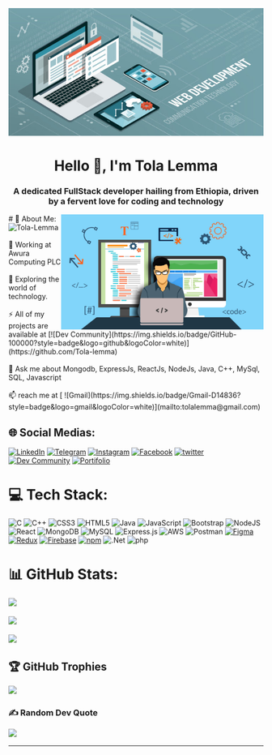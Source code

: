 <!-- [![logo](https://camo.githubusercontent.com/48ec00ed4c84e771db4a1db90b56352923a8d644452a32b434d68e97006c9337/68747470733a2f2f63686b736b696c6c732e636f6d2f77702d636f6e74656e742f75706c6f6164732f323032302f30342f504e432d416e696d617465642d42616e6e6572732e676966)
](https://portfolio-tolalemma.onrender.com/) -->
![logo](web_developer.jpeg)
<h1 align="center">Hello 👋, I'm Tola Lemma</h1><h3 align="center">A dedicated FullStack developer hailing from Ethiopia, driven by a fervent love for coding and technology</h3><img align="right" alt="Coding" width="400" src="devtwo.jpg"
/>
<!-- https://camo.githubusercontent.com/cae12fddd9d6982901d82580bdf321d81fb299141098ca1c2d4891870827bf17/68747470733a2f2f6d69726f2e6d656469756d2e636f6d2f6d61782f313336302f302a37513379765349765f7430696f4a2d5a2e676966 -->
# 💫 About Me: 
<span> <img src="https://komarev.com/ghpvc/?username=Tola-lemma&label=Profile%20views&color=brightgreen&style=flat" alt="Tola-Lemma" /> </span><br/><br/>🔭 Working at Awura Computing PLC <br><br>🌱 Exploring the world of technology.  <br><br>⚡ All of my projects are available at  [![Dev Community](https://img.shields.io/badge/GitHub-100000?style=badge&logo=github&logoColor=white)](https://github.com/Tola-lemma) <br><br>💬 Ask me about Mongodb, ExpressJs, ReactJs, NodeJs, Java, C++, MySql, SQL, Javascript <br><br>📫 reach me at  [ ![Gmail](https://img.shields.io/badge/Gmail-D14836?style=badge&logo=gmail&logoColor=white)](mailto:tolalemma@gmail.com)  



## 🌐 Social Medias: 
[![LinkedIn](https://img.shields.io/badge/LinkedIn-%230077B5.svg?logo=linkedin&logoColor=white)](https://www.linkedin.com/in/tolalemma/)  [![Telegram](https://img.shields.io/badge/Telegram-2CA5E0?style=badge&logo=telegram&logoColor=white)](https://t.me/tolalemma) [![Instagram](https://img.shields.io/badge/Instagram-%23E4405F.svg?logo=Instagram&logoColor=white)](https://www.instagram.com/tolalemma/) [![Facebook](https://img.shields.io/badge/Facebook-1877F2?style=badge&logo=facebook&logoColor=white)](https://m.facebook.com/m.tolalemma)  [![twitter](https://img.shields.io/badge/Twitter-1DA1F2?style=badge&logo=twitter&logoColor=white)](https://twitter.com/TolaLemma) [![Dev Community]( https://img.shields.io/badge/GitHub-100000?style=badge&logo=github&logoColor=white)](https://github.com/Tola-lemma)   [![Portifolio](https://img.shields.io/website-Portifolio-down--red/http/monip.org.svg)](https://portfolio-tolalemma.onrender.com/)



# 💻 Tech Stack:

![C](https://img.shields.io/badge/c-%2300599C.svg?style=for-the-badge&logo=c&logoColor=white) ![C++](https://img.shields.io/badge/c++-%2300599C.svg?style=for-the-badge&logo=c%2B%2B&logoColor=white) ![CSS3](https://img.shields.io/badge/css3-%231572B6.svg?style=for-the-badge&logo=css3&logoColor=white) ![HTML5](https://img.shields.io/badge/html5-%23E34F26.svg?style=for-the-badge&logo=html5&logoColor=white) ![Java](https://img.shields.io/badge/java-%23ED8B00.svg?style=for-the-badge&logo=java&logoColor=white) ![JavaScript](https://img.shields.io/badge/javascript-%23323330.svg?style=for-the-badge&logo=javascript&logoColor=%23F7DF1E) ![Bootstrap](https://img.shields.io/badge/bootstrap-%23563D7C.svg?style=for-the-badge&logo=bootstrap&logoColor=white) ![NodeJS](https://img.shields.io/badge/node.js-6DA55F?style=for-the-badge&logo=node.js&logoColor=white) ![React](https://img.shields.io/badge/react-%2320232a.svg?style=for-the-badge&logo=react&logoColor=%2361DAFB) ![MongoDB](https://img.shields.io/badge/MongoDB-4EA94B?style=for-the-badge&logo=mongodb&logoColor=white) ![MySQL](https://img.shields.io/badge/mysql-%2300f.svg?style=for-the-badge&logo=mysql&logoColor=white) ![Express.js](https://img.shields.io/badge/express.js-%23404d59.svg?style=for-the-badge&logo=express&logoColor=%2361DAFB) ![AWS](https://img.shields.io/badge/AWS-%23FF9900.svg?style=for-the-badge&logo=amazon-aws&logoColor=white)  ![Postman](https://img.shields.io/badge/Postman-FF6C37?style=for-the-badge&logo=postman&logoColor=white) [![Figma](https://img.shields.io/badge/Figma-F24E1E?style=for-the-badge&logo=figma&logoColor=FFFFFF)](https://portfolio-tolalemma.onrender.com/) [![Redux](https://img.shields.io/badge/Redux-764ABC?style=for-the-badge&logo=redux&logoColor=FFFFFF)](https://portfolio-tolalemma.onrender.com/) [![Firebase](https://img.shields.io/badge/Firebase-FFCA28?style=for-the-badge&logo=firebase&logoColor=FFFFFF)](https://portfolio-tolalemma.onrender.com/) [![npm](https://img.shields.io/badge/npm-CB3837?style=for-the-badge&logo=npm&logoColor=FFFFFF)](https://www.npmjs.com/) ![.Net](https://img.shields.io/badge/.NET-5C2D91?style=for-the-badge&logo=.net&logoColor=white) ![php](https://img.shields.io/badge/PHP-777BB4?style=for-the-badge&logo=php&logoColor=white)

 
  




# 📊 GitHub Stats:

![](https://github-readme-stats.vercel.app/api?username=Tola-lemma&theme=dark&hide_border=false&include_all_commits=false&count_private=false)<br/>
<br/>
![](https://github-readme-streak-stats.herokuapp.com/?user=Tola-lemma&theme=dark&hide_border=false)<br/>
<br/>
![](https://github-readme-stats.vercel.app/api/top-langs/?username=Tola-lemma&theme=dark&hide_border=false&include_all_commits=true&count_private=true&layout=compact)


## 🏆 GitHub Trophies

![](https://github-profile-trophy.vercel.app/?username=Tola-lemma&theme=radical&no-frame=false&no-bg=true&margin-w=4)

### ✍️ Random Dev Quote
![](https://quotes-github-readme.vercel.app/api?type=horizontal&theme=radical)

---

